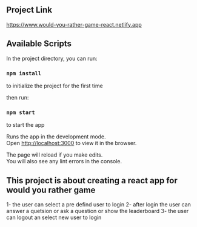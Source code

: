 ## Project Link
https://www.would-you-rather-game-react.netlify.app

## Available Scripts

In the project directory, you can run:

### `npm install` 

to initialize the project for the first time 

then run: 

### `npm start`

to start the app

Runs the app in the development mode.<br />
Open [http://localhost:3000](http://localhost:3000) to view it in the browser.

The page will reload if you make edits.<br />
You will also see any lint errors in the console.

## This project is about creating a react app for would you rather game 
1- the user can select a pre defind user to login 
2- after login the user can answer a quetsion or ask a question or show the leaderboard 
3- the user can logout an select new user to login 

